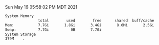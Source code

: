Sun May 16 05:58:02 PM MDT 2021
```bash
System Memory
               total        used        free      shared  buff/cache   available
Mem:           7.7Gi       1.8Gi       3.4Gi       8.0Mi       2.5Gi       5.6Gi
Swap:          7.7Gi          0B       7.7Gi
System Storage
379M	.
```
```bash
